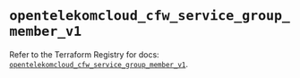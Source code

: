 # `opentelekomcloud_cfw_service_group_member_v1`

Refer to the Terraform Registry for docs: [`opentelekomcloud_cfw_service_group_member_v1`](https://registry.terraform.io/providers/opentelekomcloud/opentelekomcloud/1.36.49/docs/resources/cfw_service_group_member_v1).
